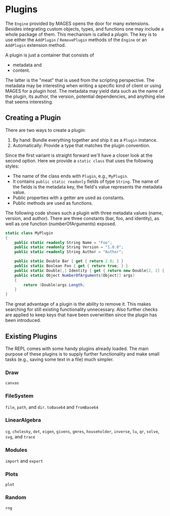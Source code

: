 # Plugins

The `Engine` provided by MAGES opens the door for many extensions. Besides integrating custom objects, types, and functions one may include a whole package of them. This mechanism is called a *plugin*. The key is to use either the `AddPlugin` / `RemovePlugin` methods of the `Engine` or an `AddPlugin` extension method.

A plugin is just a container that consists of

- metadata and
- content.

The latter is the "meat" that is used from the scripting perspective. The metadata may be interesting when writing a specific kind of client or using MAGES for a plugin host. The metadata may yield data such as the name of the plugin, its author, the version, potential dependencies, and anything else that seems interesting.

## Creating a Plugin

There are two ways to create a plugin:

1. By hand: Bundle everything together and ship it as a `Plugin` instance.
2. Automatically: Provide a type that matches the plugin convention.

Since the first variant is straight forward we'll have a closer look at the second option. Here we provide a `static class` that uses the following styles:

* The name of the class ends with `Plugin`, e.g., `MyPlugin`.
* It contains `public static readonly` fields of type `String`. The name of the fields is the metadata key, the field's value represents the metadata value.
* Public properties with a getter are used as constants.
* Public methods are used as functions.

The following code shows such a plugin with three metadata values (name, version, and author). There are three constants (bar, foo, and identity), as well as one function (numberOfArguments) exposed.

```csharp
static class MyPlugin
{
    public static readonly String Name = "Foo";
    public static readonly String Version = "1.0.0";
    public static readonly String Author = "Author";

    public static Double Bar { get { return 2.0; } }
    public static Boolean Foo { get { return true; } }
    public static Double[,] Identity { get { return new Double[2, 2] { { 1.0, 0.0 }, { 0.0, 1.0 } }; } }
    public static Object NumberOfArguments(Object[] args)
    {
        return (Double)args.Length;
    }
}
```

The great advantage of a plugin is the ability to remove it. This makes searching for still existing functionality unnecessary. Also further checks are applied to keep keys that have been overwritten since the plugin has been introduced.

## Existing Plugins

The REPL comes with some handy plugins already loaded. The main purpose of these plugins is to supply further functionality and make small tasks (e.g., saving some text in a file) much simpler.

### Draw

`canvas`

### FileSystem

`file`, `path`, and `dir`. `toBase64` and `fromBase64`

### LinearAlgebra

`cg`, `cholesky`, `det`, `eigen`, `givens`, `gmres`, `householder`, `inverse`, `lu`, `qr`, `solve`, `svg`, and `trace`

### Modules

`import` and `export`

### Plots

`plot`

### Random

`rng`